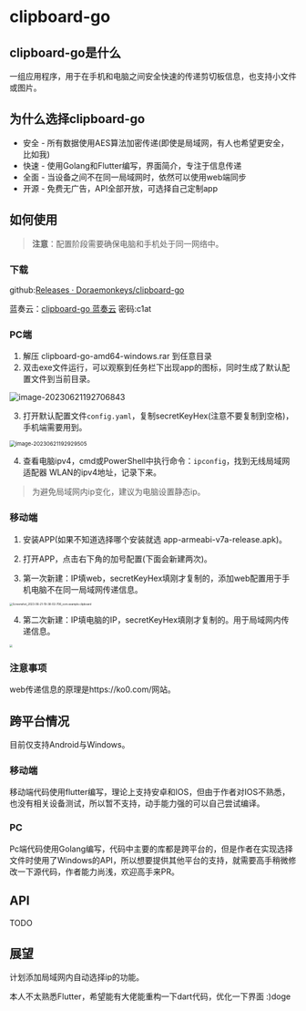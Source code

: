 # clipboard-go
## clipboard-go是什么

一组应用程序，用于在手机和电脑之间安全快速的传递剪切板信息，也支持小文件或图片。



## 为什么选择clipboard-go

- 安全 - 所有数据使用AES算法加密传递(即使是局域网，有人也希望更安全，比如我)
- 快速 - 使用Golang和Flutter编写，界面简介，专注于信息传递
- 全面 - 当设备之间不在同一局域网时，依然可以使用web端同步
- 开源 - 免费无广告，API全部开放，可选择自己定制app



## 如何使用

> **注意**：配置阶段需要确保电脑和手机处于同一网络中。



### 下载

github:[Releases · Doraemonkeys/clipboard-go](https://github.com/Doraemonkeys/clipboard-go/releases)

蓝奏云：[clipboard-go 蓝奏云](https://wwxz.lanzouw.com/b03efpa1e) 密码:c1at



### PC端

1. 解压 clipboard-go-amd64-windows.rar 到任意目录
2. 双击exe文件运行，可以观察到任务栏下出现app的图标，同时生成了默认配置文件到当前目录。

![image-20230621192706843](E:/Doraemon/Pictures/Typora/2023003/image-20230621192706843.png)

3. 打开默认配置文件`config.yaml`，复制secretKeyHex(注意不要复制到空格)，手机端需要用到。

<img src="E:/Doraemon/Pictures/Typora/2023003/image-20230621192929505.png" alt="image-20230621192929505" style="zoom: 67%;" />

4. 查看电脑ipv4，cmd或PowerShell中执行命令：`ipconfig`，找到无线局域网适配器 WLAN的ipv4地址，记录下来。

> 为避免局域网内ip变化，建议为电脑设置静态ip。
>



### 移动端

1. 安装APP(如果不知道选择哪个安装就选 app-armeabi-v7a-release.apk)。
2. 打开APP，点击右下角的加号配置(下面会新建两次)。



3. 第一次新建：IP填web，secretKeyHex填刚才复制的，添加web配置用于手机电脑不在同一局域网传递信息。

<img src="E:/Doraemon/Pictures/Typora/2023003/Screenshot_2023-06-21-19-38-02-706_com.example.clipboard.png" alt="Screenshot_2023-06-21-19-38-02-706_com.example.clipboard" style="zoom:33%;" />

4. 第二次新建：IP填电脑的IP，secretKeyHex填刚才复制的。用于局域网内传递信息。

<img src="E:/Doraemon/Pictures/Typora/2023003/Screenshot_2023-06-21-19-49-26-345_com.example.clipboard.png" style="zoom: 33%;" />

### 注意事项

web传递信息的原理是https://ko0.com/网站。

## 跨平台情况

目前仅支持Android与Windows。



### 移动端

移动端代码使用flutter编写，理论上支持安卓和IOS，但由于作者对IOS不熟悉，也没有相关设备测试，所以暂不支持，动手能力强的可以自己尝试编译。



### PC

Pc端代码使用Golang编写，代码中主要的库都是跨平台的，但是作者在实现选择文件时使用了Windows的API，所以想要提供其他平台的支持，就需要高手稍微修改一下源代码，作者能力尚浅，欢迎高手来PR。



## API

TODO



## 展望

计划添加局域网内自动选择ip的功能。



本人不太熟悉Flutter，希望能有大佬能重构一下dart代码，优化一下界面 :)doge
